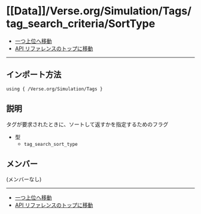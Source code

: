 # [[Data]]/Verse.org/Simulation/Tags/tag_search_criteria/SortType

- [一つ上位へ移動](../main.md)
- [API リファレンスのトップに移動](../../../../../main.md)

---

## インポート方法

```verse
using { /Verse.org/Simulation/Tags }
```

## 説明

タグが要求されたときに、ソートして返すかを指定するためのフラグ

- 型
  - `tag_search_sort_type`

## メンバー

(メンバーなし)

---

- [一つ上位へ移動](../main.md)
- [API リファレンスのトップに移動](../../../../../main.md)
